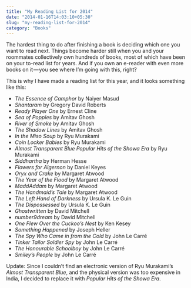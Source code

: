 ```yaml
---
title: "My Reading List for 2014"
date: "2014-01-16T14:03:10+05:30"
slug: "my-reading-list-for-2014"
category: "Books"
---
```


The hardest thing to do after finishing a book is deciding which one you want to read next. Things become harder still when you and your roommates collectively own hundreds of books, most of which have been on your to-read list for years. And if you own an e-reader with even more books on it — you see where I’m going with this, right?

This is why I have made a reading list for this year, and it looks something like this:

*   _The Essence of Camphor_ by Naiyer Masud
*   _Shantaram_ by Gregory David Roberts
*   _Ready Player One_ by Ernest Cline
*   _Sea of Poppies_ by Amitav Ghosh
*   _River of Smoke_ by Amitav Ghosh
*   _The Shadow Lines_ by Amitav Ghosh
*   _In the Miso Soup_ by Ryu Murakami
*   _Coin Locker Babies_ by Ryu Murakami
*   _Almost Transparent Blue_ _Popular Hits of the Showa Era_ by Ryu Murakami
*   _Siddhartha_ by Herman Hesse
*   _Flowers for Algernon_ by Daniel Keyes
*   _Oryx and Crake_ by Margaret Atwood
*   _The Year of the Flood_ by Margaret Atwood
*   _MaddAddam_ by Margaret Atwood
*   _The Handmaid’s Tale_ by Margaret Atwood
*   _The Left Hand of Darkness_ by Ursula K. Le Guin
*   _The Dispossessed_ by Ursula K. Le Guin
*   _Ghostwritten_ by David Mitchell
*   _number9dream_ by David Mitchell
*   _One Flew Over the Cuckoo’s Nest_ by Ken Kesey
*   _Something Happened_ by Joseph Heller
*   _The Spy Who Came in from the Cold_ by John Le Carré
*   _Tinker Tailor Soldier Spy_ by John Le Carré
*   _The Honourable Schoolboy_ by John Le Carré
*   _Smiley’s People_ by John Le Carré

Update: Since I couldn’t find an electronic version of Ryu Murakami’s _Almost Transparent Blue_, and the physical version was too expensive in India, I decided to replace it with _Popular Hits of the Showa Era_.